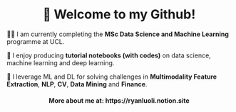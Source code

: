 <h1 align="center">👋 Welcome to my Github!</h1> 

👨‍🎓 I am currently completing the **MSc Data Science and Machine Learning** programme at UCL.

📝 I enjoy producing **tutorial notebooks (with codes)** on data science, machine learning and deep learning.

🤩 I leverage ML and DL for solving challenges in **Multimodality Feature Extraction**, **NLP**, **CV**, **Data Mining** and **Finance**.

<h4 align="center">More about me at: https://ryanluoli.notion.site</h4> 
